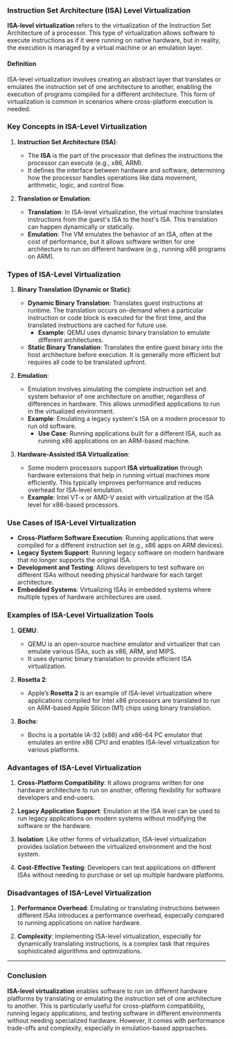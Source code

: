 ### **Instruction Set Architecture (ISA) Level Virtualization**

**ISA-level virtualization** refers to the virtualization of the Instruction Set Architecture of a processor. This type of virtualization allows software to execute instructions as if it were running on native hardware, but in reality, the execution is managed by a virtual machine or an emulation layer.

#### **Definition**
ISA-level virtualization involves creating an abstract layer that translates or emulates the instruction set of one architecture to another, enabling the execution of programs compiled for a different architecture. This form of virtualization is common in scenarios where cross-platform execution is needed.

### **Key Concepts in ISA-Level Virtualization**

1. **Instruction Set Architecture (ISA)**:
   - The **ISA** is the part of the processor that defines the instructions the processor can execute (e.g., x86, ARM).
   - It defines the interface between hardware and software, determining how the processor handles operations like data movement, arithmetic, logic, and control flow.

2. **Translation or Emulation**:
   - **Translation**: In ISA-level virtualization, the virtual machine translates instructions from the guest's ISA to the host's ISA. This translation can happen dynamically or statically.
   - **Emulation**: The VM emulates the behavior of an ISA, often at the cost of performance, but it allows software written for one architecture to run on different hardware (e.g., running x86 programs on ARM).

### **Types of ISA-Level Virtualization**

1. **Binary Translation (Dynamic or Static)**:
   - **Dynamic Binary Translation**: Translates guest instructions at runtime. The translation occurs on-demand when a particular instruction or code block is executed for the first time, and the translated instructions are cached for future use.
     - **Example**: QEMU uses dynamic binary translation to emulate different architectures.
   - **Static Binary Translation**: Translates the entire guest binary into the host architecture before execution. It is generally more efficient but requires all code to be translated upfront.

2. **Emulation**:
   - Emulation involves simulating the complete instruction set and system behavior of one architecture on another, regardless of differences in hardware. This allows unmodified applications to run in the virtualized environment.
   - **Example**: Emulating a legacy system's ISA on a modern processor to run old software.
     - **Use Case**: Running applications built for a different ISA, such as running x86 applications on an ARM-based machine.

3. **Hardware-Assisted ISA Virtualization**:
   - Some modern processors support **ISA virtualization** through hardware extensions that help in running virtual machines more efficiently. This typically improves performance and reduces overhead for ISA-level emulation.
   - **Example**: Intel VT-x or AMD-V assist with virtualization at the ISA level for x86-based processors.

### **Use Cases of ISA-Level Virtualization**

- **Cross-Platform Software Execution**: Running applications that were compiled for a different instruction set (e.g., x86 apps on ARM devices).
- **Legacy System Support**: Running legacy software on modern hardware that no longer supports the original ISA.
- **Development and Testing**: Allows developers to test software on different ISAs without needing physical hardware for each target architecture.
- **Embedded Systems**: Virtualizing ISAs in embedded systems where multiple types of hardware architectures are used.

### **Examples of ISA-Level Virtualization Tools**

1. **QEMU**:
   - QEMU is an open-source machine emulator and virtualizer that can emulate various ISAs, such as x86, ARM, and MIPS.
   - It uses dynamic binary translation to provide efficient ISA virtualization.

2. **Rosetta 2**:
   - Apple’s **Rosetta 2** is an example of ISA-level virtualization where applications compiled for Intel x86 processors are translated to run on ARM-based Apple Silicon (M1) chips using binary translation.

3. **Bochs**:
   - Bochs is a portable IA-32 (x86) and x86-64 PC emulator that emulates an entire x86 CPU and enables ISA-level virtualization for various platforms.

### **Advantages of ISA-Level Virtualization**

1. **Cross-Platform Compatibility**: It allows programs written for one hardware architecture to run on another, offering flexibility for software developers and end-users.
   
2. **Legacy Application Support**: Emulation at the ISA level can be used to run legacy applications on modern systems without modifying the software or the hardware.

3. **Isolation**: Like other forms of virtualization, ISA-level virtualization provides isolation between the virtualized environment and the host system.

4. **Cost-Effective Testing**: Developers can test applications on different ISAs without needing to purchase or set up multiple hardware platforms.

### **Disadvantages of ISA-Level Virtualization**

1. **Performance Overhead**: Emulating or translating instructions between different ISAs introduces a performance overhead, especially compared to running applications on native hardware.
   
2. **Complexity**: Implementing ISA-level virtualization, especially for dynamically translating instructions, is a complex task that requires sophisticated algorithms and optimizations.

---

### **Conclusion**

**ISA-level virtualization** enables software to run on different hardware platforms by translating or emulating the instruction set of one architecture to another. This is particularly useful for cross-platform compatibility, running legacy applications, and testing software in different environments without needing specialized hardware. However, it comes with performance trade-offs and complexity, especially in emulation-based approaches.
